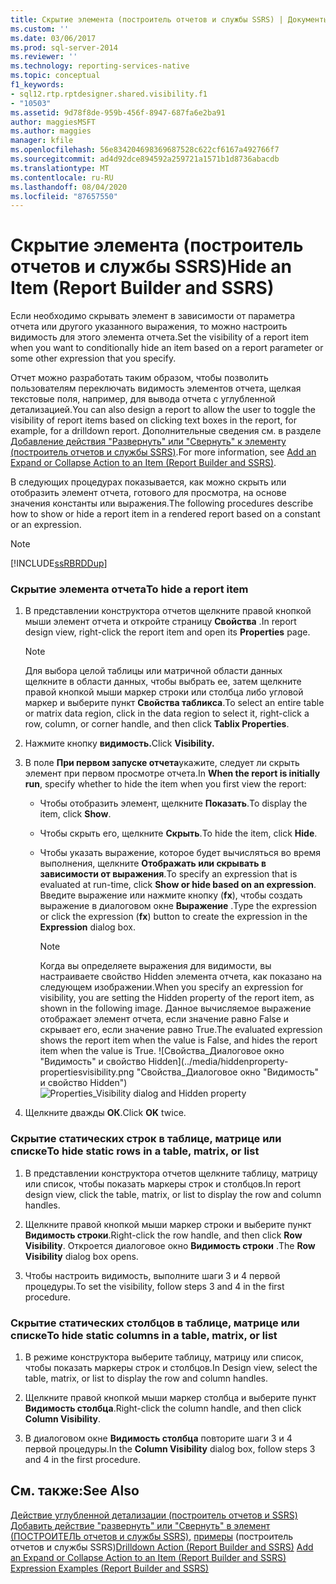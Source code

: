 ```yaml
---
title: Скрытие элемента (построитель отчетов и службы SSRS) | Документы Майкрософт
ms.custom: ''
ms.date: 03/06/2017
ms.prod: sql-server-2014
ms.reviewer: ''
ms.technology: reporting-services-native
ms.topic: conceptual
f1_keywords:
- sql12.rtp.rptdesigner.shared.visibility.f1
- "10503"
ms.assetid: 9d78f8de-959b-456f-8947-687fa6e2ba91
author: maggiesMSFT
ms.author: maggies
manager: kfile
ms.openlocfilehash: 56e834204698369687528c622cf6167a492766f7
ms.sourcegitcommit: ad4d92dce894592a259721a1571b1d8736abacdb
ms.translationtype: MT
ms.contentlocale: ru-RU
ms.lasthandoff: 08/04/2020
ms.locfileid: "87657550"
---
```

# <a name="hide-an-item-report-builder-and-ssrs"></a><span data-ttu-id="3bb61-102">Скрытие элемента (построитель отчетов и службы SSRS)</span><span class="sxs-lookup"><span data-stu-id="3bb61-102">Hide an Item (Report Builder and SSRS)</span></span>
  <span data-ttu-id="3bb61-103">Если необходимо скрывать элемент в зависимости от параметра отчета или другого указанного выражения, то можно настроить видимость для этого элемента отчета.</span><span class="sxs-lookup"><span data-stu-id="3bb61-103">Set the visibility of a report item when you want to conditionally hide an item based on a report parameter or some other expression that you specify.</span></span>

 <span data-ttu-id="3bb61-104">Отчет можно разработать таким образом, чтобы позволить пользователям переключать видимость элементов отчета, щелкая текстовые поля, например, для вывода отчета с углубленной детализацией.</span><span class="sxs-lookup"><span data-stu-id="3bb61-104">You can also design a report to allow the user to toggle the visibility of report items based on clicking text boxes in the report, for example, for a drilldown report.</span></span> <span data-ttu-id="3bb61-105">Дополнительные сведения см. в разделе [Добавление действия "Развернуть" или "Свернуть" к элементу (построитель отчетов и службы SSRS)](../report-design/add-an-expand-or-collapse-action-to-an-item-report-builder-and-ssrs.md).</span><span class="sxs-lookup"><span data-stu-id="3bb61-105">For more information, see [Add an Expand or Collapse Action to an Item &#40;Report Builder and SSRS&#41;](../report-design/add-an-expand-or-collapse-action-to-an-item-report-builder-and-ssrs.md).</span></span>

 <span data-ttu-id="3bb61-106">В следующих процедурах показывается, как можно скрыть или отобразить элемент отчета, готового для просмотра, на основе значения константы или выражения.</span><span class="sxs-lookup"><span data-stu-id="3bb61-106">The following procedures describe how to show or hide a report item in a rendered report based on a constant or an expression.</span></span>

> [!NOTE]
>  [!INCLUDE[ssRBRDDup](../../includes/ssrbrddup-md.md)]

### <a name="to-hide-a-report-item"></a><span data-ttu-id="3bb61-107">Скрытие элемента отчета</span><span class="sxs-lookup"><span data-stu-id="3bb61-107">To hide a report item</span></span>

1.  <span data-ttu-id="3bb61-108">В представлении конструктора отчетов щелкните правой кнопкой мыши элемент отчета и откройте страницу **Свойства** .</span><span class="sxs-lookup"><span data-stu-id="3bb61-108">In report design view, right-click the report item and open its **Properties** page.</span></span>

    > [!NOTE]
    >  <span data-ttu-id="3bb61-109">Для выбора целой таблицы или матричной области данных щелкните в области данных, чтобы выбрать ее, затем щелкните правой кнопкой мыши маркер строки или столбца либо угловой маркер и выберите пункт **Свойства табликса**.</span><span class="sxs-lookup"><span data-stu-id="3bb61-109">To select an entire table or matrix data region, click in the data region to select it, right-click a row, column, or corner handle, and then click **Tablix Properties**.</span></span>

2.  <span data-ttu-id="3bb61-110">Нажмите кнопку **видимость.**</span><span class="sxs-lookup"><span data-stu-id="3bb61-110">Click **Visibility.**</span></span>

3.  <span data-ttu-id="3bb61-111">В поле **При первом запуске отчета**укажите, следует ли скрыть элемент при первом просмотре отчета.</span><span class="sxs-lookup"><span data-stu-id="3bb61-111">In **When the report is initially run**, specify whether to hide the item when you first view the report:</span></span>

    -   <span data-ttu-id="3bb61-112">Чтобы отобразить элемент, щелкните **Показать**.</span><span class="sxs-lookup"><span data-stu-id="3bb61-112">To display the item, click **Show**.</span></span>

    -   <span data-ttu-id="3bb61-113">Чтобы скрыть его, щелкните **Скрыть**.</span><span class="sxs-lookup"><span data-stu-id="3bb61-113">To hide the item, click **Hide**.</span></span>

    -   <span data-ttu-id="3bb61-114">Чтобы указать выражение, которое будет вычисляться во время выполнения, щелкните **Отображать или скрывать в зависимости от выражения**.</span><span class="sxs-lookup"><span data-stu-id="3bb61-114">To specify an expression that is evaluated at run-time, click **Show or hide based on an expression**.</span></span> <span data-ttu-id="3bb61-115">Введите выражение или нажмите кнопку (**fx**), чтобы создать выражение в диалоговом окне **Выражение** .</span><span class="sxs-lookup"><span data-stu-id="3bb61-115">Type the expression or click the expression (**fx**) button to create the expression in the **Expression** dialog box.</span></span>

        > [!NOTE]
        >  <span data-ttu-id="3bb61-116">Когда вы определяете выражения для видимости, вы настраиваете свойство Hidden элемента отчета, как показано на следующем изображении.</span><span class="sxs-lookup"><span data-stu-id="3bb61-116">When you specify an expression for visibility, you are setting the Hidden property of the report item, as shown in the following image.</span></span> <span data-ttu-id="3bb61-117">Данное вычисляемое выражение отображает элемент отчета, если значение равно False и скрывает его, если значение равно True.</span><span class="sxs-lookup"><span data-stu-id="3bb61-117">The evaluated expression shows the report item when the value is False, and hides the report item when the value is True.</span></span> 
        > <span data-ttu-id="3bb61-118">![Свойства_Диалоговое окно "Видимость" и свойство Hidden](../media/hiddenproperty-propertiesvisibility.png "Свойства_Диалоговое окно "Видимость" и свойство Hidden")</span><span class="sxs-lookup"><span data-stu-id="3bb61-118">![Properties_Visibility dialog and Hidden property](../media/hiddenproperty-propertiesvisibility.png "Properties_Visibility dialog and Hidden property")</span></span>

4.  <span data-ttu-id="3bb61-119">Щелкните дважды **ОК**.</span><span class="sxs-lookup"><span data-stu-id="3bb61-119">Click **OK** twice.</span></span>

### <a name="to-hide-static-rows-in-a-table-matrix-or-list"></a><span data-ttu-id="3bb61-120">Скрытие статических строк в таблице, матрице или списке</span><span class="sxs-lookup"><span data-stu-id="3bb61-120">To hide static rows in a table, matrix, or list</span></span>

1.  <span data-ttu-id="3bb61-121">В представлении конструктора отчетов щелкните таблицу, матрицу или список, чтобы показать маркеры строк и столбцов.</span><span class="sxs-lookup"><span data-stu-id="3bb61-121">In report design view, click the table, matrix, or list to display the row and column handles.</span></span>

2.  <span data-ttu-id="3bb61-122">Щелкните правой кнопкой мыши маркер строки и выберите пункт **Видимость строки**.</span><span class="sxs-lookup"><span data-stu-id="3bb61-122">Right-click the row handle, and then click **Row Visibility**.</span></span> <span data-ttu-id="3bb61-123">Откроется диалоговое окно **Видимость строки** .</span><span class="sxs-lookup"><span data-stu-id="3bb61-123">The **Row Visibility** dialog box opens.</span></span>

3.  <span data-ttu-id="3bb61-124">Чтобы настроить видимость, выполните шаги 3 и 4 первой процедуры.</span><span class="sxs-lookup"><span data-stu-id="3bb61-124">To set the visibility, follow steps 3 and 4 in the first procedure.</span></span>

### <a name="to-hide-static-columns-in-a-table-matrix-or-list"></a><span data-ttu-id="3bb61-125">Скрытие статических столбцов в таблице, матрице или списке</span><span class="sxs-lookup"><span data-stu-id="3bb61-125">To hide static columns in a table, matrix, or list</span></span>

1.  <span data-ttu-id="3bb61-126">В режиме конструктора выберите таблицу, матрицу или список, чтобы показать маркеры строк и столбцов.</span><span class="sxs-lookup"><span data-stu-id="3bb61-126">In Design view, select the table, matrix, or list to display the row and column handles.</span></span>

2.  <span data-ttu-id="3bb61-127">Щелкните правой кнопкой мыши маркер столбца и выберите пункт **Видимость столбца**.</span><span class="sxs-lookup"><span data-stu-id="3bb61-127">Right-click the column handle, and then click **Column Visibility**.</span></span>

3.  <span data-ttu-id="3bb61-128">В диалоговом окне **Видимость столбца** повторите шаги 3 и 4 первой процедуры.</span><span class="sxs-lookup"><span data-stu-id="3bb61-128">In the **Column Visibility** dialog box, follow steps 3 and 4 in the first procedure.</span></span>

## <a name="see-also"></a><span data-ttu-id="3bb61-129">См. также:</span><span class="sxs-lookup"><span data-stu-id="3bb61-129">See Also</span></span>
 <span data-ttu-id="3bb61-130">[Действие углубленной детализации &#40;построитель отчетов и SSRS&#41;](../report-design/drilldown-action-report-builder-and-ssrs.md) [Добавить действие "развернуть" или "Свернуть" в элемент &#40;ПОСТРОИТЕЛЬ отчетов и службы SSRS&#41;,](../report-design/add-an-expand-or-collapse-action-to-an-item-report-builder-and-ssrs.md) [примеры](../report-design/expression-examples-report-builder-and-ssrs.md) &#40;построитель отчетов и службы SSRS&#41;</span><span class="sxs-lookup"><span data-stu-id="3bb61-130">[Drilldown Action &#40;Report Builder and SSRS&#41;](../report-design/drilldown-action-report-builder-and-ssrs.md) [Add an Expand or Collapse Action to an Item &#40;Report Builder and SSRS&#41;](../report-design/add-an-expand-or-collapse-action-to-an-item-report-builder-and-ssrs.md) [Expression Examples &#40;Report Builder and SSRS&#41;](../report-design/expression-examples-report-builder-and-ssrs.md)</span></span>


